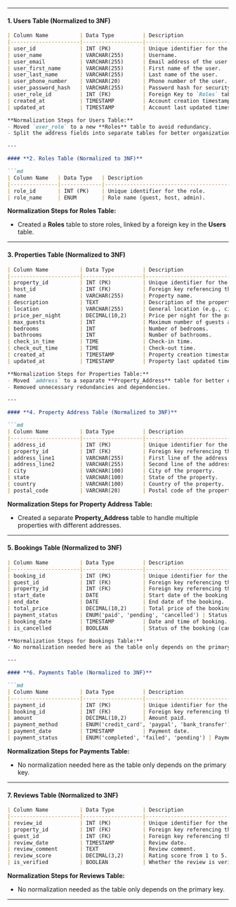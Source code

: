 
---
#### **1. Users Table (Normalized to 3NF)**

```md
| Column Name          | Data Type         | Description                                        |
|----------------------|-------------------|----------------------------------------------------|
| user_id              | INT (PK)          | Unique identifier for the user.                   |
| user_name            | VARCHAR(255)      | Username.                                          |
| user_email           | VARCHAR(255)      | Email address of the user.                        |
| user_first_name      | VARCHAR(255)      | First name of the user.                           |
| user_last_name       | VARCHAR(255)      | Last name of the user.                            |
| user_phone_number    | VARCHAR(20)       | Phone number of the user.                         |
| user_password_hash   | VARCHAR(255)      | Password hash for security.                       |
| user_role_id         | INT (FK)          | Foreign Key to `Roles` table.                     |
| created_at           | TIMESTAMP         | Account creation timestamp.                       |
| updated_at           | TIMESTAMP         | Account last updated timestamp.                   |

**Normalization Steps for Users Table:**
- Moved `user_role` to a new **Roles** table to avoid redundancy.
- Split the address fields into separate tables for better organization and handling.

---

#### **2. Roles Table (Normalized to 3NF)**

```md
| Column Name   | Data Type   | Description                                      |
|---------------|-------------|--------------------------------------------------|
| role_id       | INT (PK)    | Unique identifier for the role.                 |
| role_name     | ENUM        | Role name (guest, host, admin).                  |
```

**Normalization Steps for Roles Table:**
- Created a **Roles** table to store roles, linked by a foreign key in the **Users** table.

---

#### **3. Properties Table (Normalized to 3NF)**

```md
| Column Name          | Data Type         | Description                                        |
|----------------------|-------------------|----------------------------------------------------|
| property_id          | INT (PK)          | Unique identifier for the property.               |
| host_id              | INT (FK)          | Foreign key referencing the `Users` table.        |
| name                 | VARCHAR(255)      | Property name.                                     |
| description          | TEXT              | Description of the property.                      |
| location             | VARCHAR(255)      | General location (e.g., city or region).          |
| price_per_night      | DECIMAL(10,2)     | Price per night for the property.                 |
| max_guests           | INT               | Maximum number of guests allowed.                 |
| bedrooms             | INT               | Number of bedrooms.                               |
| bathrooms            | INT               | Number of bathrooms.                              |
| check_in_time        | TIME              | Check-in time.                                    |
| check_out_time       | TIME              | Check-out time.                                   |
| created_at           | TIMESTAMP         | Property creation timestamp.                      |
| updated_at           | TIMESTAMP         | Property last updated timestamp.                  |

**Normalization Steps for Properties Table:**
- Moved `address` to a separate **Property_Address** table for better organization.
- Removed unnecessary redundancies and dependencies.

---

#### **4. Property Address Table (Normalized to 3NF)**

```md
| Column Name          | Data Type         | Description                                        |
|----------------------|-------------------|----------------------------------------------------|
| address_id           | INT (PK)          | Unique identifier for the address.                |
| property_id          | INT (FK)          | Foreign key referencing the `Properties` table.   |
| address_line1        | VARCHAR(255)      | First line of the address.                        |
| address_line2        | VARCHAR(255)      | Second line of the address (optional).            |
| city                 | VARCHAR(100)      | City of the property.                             |
| state                | VARCHAR(100)      | State of the property.                            |
| country              | VARCHAR(100)      | Country of the property.                          |
| postal_code          | VARCHAR(20)       | Postal code of the property.                      |
```

**Normalization Steps for Property Address Table:**
- Created a separate **Property_Address** table to handle multiple properties with different addresses.

---

#### **5. Bookings Table (Normalized to 3NF)**

```md
| Column Name          | Data Type         | Description                                        |
|----------------------|-------------------|----------------------------------------------------|
| booking_id           | INT (PK)          | Unique identifier for the booking.                |
| guest_id             | INT (FK)          | Foreign key referencing the `Users` table (guest).|
| property_id          | INT (FK)          | Foreign key referencing the `Properties` table.   |
| start_date           | DATE              | Start date of the booking.                        |
| end_date             | DATE              | End date of the booking.                          |
| total_price          | DECIMAL(10,2)     | Total price of the booking.                       |
| payment_status       | ENUM('paid', 'pending', 'cancelled') | Status of the payment.               |
| booking_date         | TIMESTAMP         | Date and time of booking.                         |
| is_cancelled         | BOOLEAN           | Status of the booking (canceled or not).          |

**Normalization Steps for Bookings Table:**
- No normalization needed here as the table only depends on the primary key.

---

#### **6. Payments Table (Normalized to 3NF)**

```md
| Column Name          | Data Type         | Description                                        |
|----------------------|-------------------|----------------------------------------------------|
| payment_id           | INT (PK)          | Unique identifier for the payment.                |
| booking_id           | INT (FK)          | Foreign key referencing the `Bookings` table.     |
| amount               | DECIMAL(10,2)     | Amount paid.                                       |
| payment_method       | ENUM('credit_card', 'paypal', 'bank_transfer') | Payment method.                       |
| payment_date         | TIMESTAMP         | Payment date.                                     |
| payment_status       | ENUM('completed', 'failed', 'pending') | Payment status.                         |
```

**Normalization Steps for Payments Table:**
- No normalization needed here as the table only depends on the primary key.

---

#### **7. Reviews Table (Normalized to 3NF)**

```md
| Column Name          | Data Type         | Description                                        |
|----------------------|-------------------|----------------------------------------------------|
| review_id            | INT (PK)          | Unique identifier for the review.                 |
| property_id          | INT (FK)          | Foreign key referencing the `Properties` table.   |
| guest_id             | INT (FK)          | Foreign key referencing the `Users` table.        |
| review_date          | TIMESTAMP         | Review date.                                      |
| review_comment       | TEXT              | Review comment.                                   |
| review_score         | DECIMAL(3,2)      | Rating score from 1 to 5.                         |
| is_verified          | BOOLEAN           | Whether the review is verified or not.            |
```

**Normalization Steps for Reviews Table:**
- No normalization needed as the table only depends on the primary key.

---

